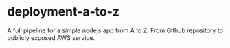 # deployment-a-to-z
A full pipeline for a simple nodejs app from A to Z. From Github repository to publicly exposed AWS service.
